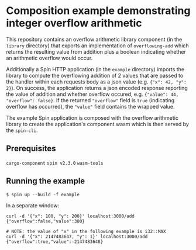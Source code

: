 # Composition example demonstrating integer overflow arithmetic

This repository contains an overflow arithmetic library component (in the `library` directory) that exports an implementation of `overflowing-add` which returns the resulting value from addition plus a boolean indicating whether an arithmetic overflow would occur. 

Additionally a Spin HTTP application (in the `example` directory) imports the library to compute the overflowing addition of 2 values that are passed to the handler within each requests body as a json value (e.g. `{"x": 42, "y": 2}`). On success, the application returns a json encoded response reporting the value of addition and whether overflow occured, e.g. `{"value": 44, "overflow": false}`. If the returned `"overflow"` field is `true` (indicating overflow has occurred), the `"value"` field contains the wrapped value.

The example Spin application is composed with the overflow arithmetic library to create the application's component wasm which is then served by the `spin-cli`.

## Prerequisites
`cargo-component`
`spin v2.3.0`
`wasm-tools`

## Running the example
```
$ spin up --build -f example
```

In a separate window:
```
curl -d '{"x": 100, "y": 200}' localhost:3000/add
{"overflow":false,"value":300}

# NOTE: the value of "x" in the following example is i32::MAX
curl -d '{"x": 2147483647, "y": 1}' localhost:3000/add
{"overflow":true,"value":-2147483648}
```